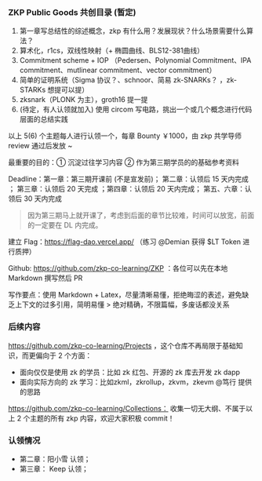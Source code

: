 ### ZKP Public Goods 共创目录 (暂定)

1. 第一章写总结性的综述概念，zkp 有什么用？发展现状？什么场景需要什么算法？
2. 算术化，r1cs，双线性映射（+ 椭圆曲线、BLS12-381曲线）
3. Commitment scheme + IOP （Pedersen、Polynomial Commitment、IPA commitment、mutlinear commitment、vector commitment） 
4. 简单的证明系统（Sigma 协议？、schnoor、简易 zk-SNARKs？ ，zk-STARKs 想提可以提） 
5. zksnark（PLONK 为主），groth16 提一提
6. (待定，有人认领就加入) 使用 circom 写电路，挑出一个或几个概念进行代码层面的总结实践

以上 5(6) 个主题每人进行认领一个，每章 Bounty ￥1000，由 zkp 共学导师 review 通过后发放 ~

最重要的目的：① 沉淀过往学习内容  ② 作为第三期学员的的基础参考资料

Deadline：第一章：第三期开课前 (不是宣发前)；  第二章：认领后 15 天内完成 ；  第三章：认领后 20 天完成 ；第四章：认领后 20 天内完成； 第五、六章：认领后 30 天内完成

> 因为第三期马上就开课了，考虑到后面的章节比较难，时间可以放宽，前面的一定要在 DL 内完成。

建立 Flag：https://flag-dao.vercel.app/ （练习 @Demian 获得 $LT Token 进行质押）

Github: https://github.com/zkp-co-learning/ZKP ：各位可以先在本地 Markdown 撰写然后 PR

写作要点：使用 Markdown + Latex，尽量清晰易懂，拒绝晦涩的表述，避免缺乏上下文的过多引用，简明易懂 > 绝对精确，不限篇幅，多废话都没关系


### 后续内容

https://github.com/zkp-co-learning/Projects ，这个仓库不再局限于基础知识，而更偏向于 2 个方面：

- 面向仅仅是使用 zk 的学员：比如 zk 红包、开源的 zk 库去开发 zk dapp
- 面向实际方向的 zk 学习：比如zkml，zkrollup，zkvm，zkevm  @笃行 提供的思路

https://github.com/zkp-co-learning/Collections： 收集一切无大纲、不属于以上 2 个主题的所有 zkp 内容，欢迎大家积极 commit！

### 认领情况
- 第二章：阳小雪 认领；
- 第三章： Keep 认领；
